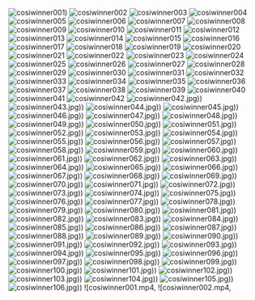 
![cosiwinner001](https://telegra.ph/file/2a56a8aa30b5c7f00bb27.jpg))
![cosiwinner002](https://telegra.ph/file/9c7be0fede98bc4d74bf6.jpg)
![cosiwinner003](https://telegra.ph/file/3174c7f96e2a034060291.jpg)
![cosiwinner004](https://telegra.ph/file/bdbccdcb726ef6141c550.jpg)
![cosiwinner005](https://telegra.ph/file/9e42f00169ac3b1d590b8.jpg)
![cosiwinner006](https://telegra.ph/file/b62df07eedc944d44dab1.jpg)
![cosiwinner007](https://telegra.ph/file/40ae8ce32a4d85d7742f7.jpg)
![cosiwinner008](https://telegra.ph/file/6f3664e861db305e3bb89.jpg)
![cosiwinner009](https://telegra.ph/file/101f199f08eb1490ea9f5.jpg)
![cosiwinner010](https://telegra.ph/file/37698bf60c5fd91233bc5.jpg)
![cosiwinner011](https://telegra.ph/file/9b178ab70c67b75ef533e.jpg)
![cosiwinner012](https://telegra.ph/file/cdf7dc03f12c755db6365.jpg)
![cosiwinner013](https://telegra.ph/file/bd4900a7ae695d7ce6897.jpg)
![cosiwinner014](https://telegra.ph/file/01591153f766d5d1437b1.jpg)
![cosiwinner015](https://telegra.ph/file/598dce39201d742ca7000.jpg)
![cosiwinner016](https://telegra.ph/file/dee1c2d5d0466906690e7.jpg)
![cosiwinner017](https://telegra.ph/file/a8c95cd2db4e95c29eae5.jpg)
![cosiwinner018](https://telegra.ph/file/47c0b8d204b341455a774.jpg)
![cosiwinner019](https://telegra.ph/file/fdd2cef815b21d6f54a49.jpg)
![cosiwinner020](https://telegra.ph/file/6a5f6d5e77635cf6aff7d.jpg)
![cosiwinner021](https://telegra.ph/file/843f8b8bed611c2c8c938.jpg)
![cosiwinner022](https://telegra.ph/file/52d695369a118a5fbc1c6.jpg)
![cosiwinner023](https://telegra.ph/file/82f497068f73e95a7ccec.jpg)
![cosiwinner024](https://telegra.ph/file/6cf4942302e2bf645aeff.jpg)
![cosiwinner025](https://telegra.ph/file/3a3b1d472605b2223887d.jpg)
![cosiwinner026](https://telegra.ph/file/f5ac898c860a55f9d90f5.jpg)
![cosiwinner027](https://telegra.ph/file/e707be089cf04730b72de.jpg)
![cosiwinner028](https://telegra.ph/file/a06a7e86c006c22748736.jpg)
![cosiwinner029](https://telegra.ph/file/610addf3477efe54ef54f.jpg)
![cosiwinner030](https://telegra.ph/file/d288625f0f6ee16843407.jpg)
![cosiwinner031](https://telegra.ph/file/476985c81d1c824f1b0be.jpg)
![cosiwinner032](https://telegra.ph/file/a9a57f3dcb383915ce2ba.jpg)
![cosiwinner033](https://telegra.ph/file/b9cdf2c3933707c480486.jpg)
![cosiwinner034](https://telegra.ph/file/11b06171fb3963a8420f8.jpg)
![cosiwinner035](https://telegra.ph/file/3051745ac0a240567f58c.jpg)
![cosiwinner036](https://telegra.ph/file/ca5d786a92e7cf3978fcc.jpg)
![cosiwinner037](https://telegra.ph/file/e7105795a058759c878a5.jpg)
![cosiwinner038](https://telegra.ph/file/dc9bdc3a12c7ffa833dfe.jpg)
![cosiwinner039](https://telegra.ph/file/88186a6695587b0fe9bfd.jpg)
![cosiwinner040](https://telegra.ph/file/46cbdcc32eb593ccc3b1b.jpg)
![cosiwinner041](https://telegra.ph/file/547de6331f914250d5087.jpg)
![cosiwinner042](https://telegra.ph/file/501ecf3c35d3581b26798.jpg)
![cosiwinner042.jpg)](https://telegra.ph/file/58b306fe2227a805f9b99.jpg))
![cosiwinner043.jpg)](https://telegra.ph/file/c2364a67d871145f9074a.jpg))
![cosiwinner044.jpg)](https://telegra.ph/file/30d391154d934d4dd1f76.jpg))
![cosiwinner045.jpg)](https://telegra.ph/file/418a14f8ca3b735ce79e5.jpg))
![cosiwinner046.jpg)](https://telegra.ph/file/78c05ac26b149095bc85a.jpg))
![cosiwinner047.jpg)](https://telegra.ph/file/c09fb1b8092f81481c936.jpg))
![cosiwinner048.jpg)](https://telegra.ph/file/e3452b11608aa4bcf6b59.jpg))
![cosiwinner049.jpg)](https://telegra.ph/file/e25dfa1b1761e553c4f56.jpg))
![cosiwinner050.jpg)](https://telegra.ph/file/212b8149de61558c19b49.jpg))
![cosiwinner051.jpg)](https://telegra.ph/file/90f379f22ea24d04a2225.jpg))
![cosiwinner052.jpg)](https://telegra.ph/file/65ae5bb59f034f4ea3769.jpg))
![cosiwinner053.jpg)](https://telegra.ph/file/055a6b5926e9f4c20b956.jpg))
![cosiwinner054.jpg)](https://telegra.ph/file/158d82498e7fa16b4f3ca.jpg))
![cosiwinner055.jpg)](https://telegra.ph/file/5f66772c80ff380354961.jpg))
![cosiwinner056.jpg)](https://telegra.ph/file/fe3fd3cb5ecfc0b3d991e.jpg))
![cosiwinner057.jpg)](https://telegra.ph/file/46e372e48bb6e7d6c5038.jpg))
![cosiwinner058.jpg)](https://telegra.ph/file/f0d6e4e68839896e40ec0.jpg))
![cosiwinner059.jpg)](https://telegra.ph/file/a608517e1a28f823c0c33.jpg))
![cosiwinner060.jpg)](https://telegra.ph/file/756a2013c5762b56fb728.jpg))
![cosiwinner061.jpg)](https://telegra.ph/file/91d0b46a65477e930ec3d.jpg))
![cosiwinner062.jpg)](https://telegra.ph/file/2393866680b4b04af0426.jpg))
![cosiwinner063.jpg)](https://telegra.ph/file/fda88396f0eb519f96006.jpg))
![cosiwinner064.jpg)](https://telegra.ph/file/1a1a68b0c033e3153da32.jpg))
![cosiwinner065.jpg)](https://telegra.ph/file/82a275d9176be1d52933a.jpg))
![cosiwinner066.jpg)](https://telegra.ph/file/e0e6739f2bceb1c42a0f7.jpg))
![cosiwinner067.jpg)](https://telegra.ph/file/7a839c3b5deaaf9d3e51a.jpg))
![cosiwinner068.jpg)](https://telegra.ph/file/76d370d10ab347fad8f68.jpg))
![cosiwinner069.jpg)](https://telegra.ph/file/2e2f2d4b67c5fc444b331.jpg))
![cosiwinner070.jpg)](https://telegra.ph/file/6da991d570f4158dace35.jpg))
![cosiwinner071.jpg)](https://telegra.ph/file/eaede18293a1c0e9b8287.jpg))
![cosiwinner072.jpg)](https://telegra.ph/file/d22af3a213e6ed77f3d3f.jpg))
![cosiwinner073.jpg)](https://telegra.ph/file/e49cf83d3f57480ef41f0.jpg))
![cosiwinner074.jpg)](https://telegra.ph/file/477aceb5a83d9eccfa179.jpg))
![cosiwinner075.jpg)](https://telegra.ph/file/8522ee9522937c1161368.jpg))
![cosiwinner076.jpg)](https://telegra.ph/file/5c12147051163dd64bfa2.jpg))
![cosiwinner077.jpg)](https://telegra.ph/file/7e1fade2781d18a1f0d91.jpg))
![cosiwinner078.jpg)](https://telegra.ph/file/d8e6421bffdd3237b1f7d.jpg))
![cosiwinner079.jpg)](https://telegra.ph/file/904f007ca161b0ce365d1.jpg))
![cosiwinner080.jpg)](https://telegra.ph/file/974f887ca472394c24be0.jpg))
![cosiwinner081.jpg)](https://telegra.ph/file/c6cea8f02f47b057d595c.jpg))
![cosiwinner082.jpg)](https://telegra.ph/file/ee2b33fc7ef60639bdda7.jpg))
![cosiwinner083.jpg)](https://telegra.ph/file/76f8718c11fb5eade1a0d.jpg))
![cosiwinner084.jpg)](https://telegra.ph/file/da53f7f8032d4c807cbac.jpg))
![cosiwinner085.jpg)](https://telegra.ph/file/826c868fba91b216656b4.jpg))
![cosiwinner086.jpg)](https://telegra.ph/file/23c52ad5a9dc20b313c8d.jpg))
![cosiwinner087.jpg)](https://telegra.ph/file/37fe5e97af50da5a60d70.jpg))
![cosiwinner088.jpg)](https://telegra.ph/file/4adf1d5e45aced22196f6.jpg))
![cosiwinner089.jpg)](https://telegra.ph/file/6c1cbdbdea10db9a509a6.jpg))
![cosiwinner090.jpg)](https://telegra.ph/file/3fe0eece2ef873da72d79.jpg))
![cosiwinner091.jpg)](https://telegra.ph/file/c06f9ff5f10f8f4eebc64.jpg))
![cosiwinner092.jpg)](https://telegra.ph/file/55f6d211066655832c59f.jpg))
![cosiwinner093.jpg)](https://telegra.ph/file/bc7edc535f3be3afb93a8.jpg))
![cosiwinner094.jpg)](https://telegra.ph/file/edcbb91269d3fae28408b.jpg))
![cosiwinner095.jpg)](https://telegra.ph/file/a4d92de9ebdc22c2d8c2a.jpg))
![cosiwinner096.jpg)](https://telegra.ph/file/6586ef811f33c967b873a.jpg))
![cosiwinner097.jpg)](https://telegra.ph/file/7d2dc28a0da13624c3cff.jpg))
![cosiwinner098.jpg)](https://telegra.ph/file/738e7e5af85b54fa26070.jpg))
![cosiwinner099.jpg)](https://telegra.ph/file/391dbf39ba920c38df042.jpg))
![cosiwinner100.jpg)](https://telegra.ph/file/2f87955b16473805d2e89.jpg))
![cosiwinner101.jpg)](https://telegra.ph/file/6d48f18f27b870cf88519.jpg))
![cosiwinner102.jpg)](https://telegra.ph/file/24529d7770f759f5c11cc.jpg))
![cosiwinner103.jpg)](https://telegra.ph/file/51d01d4b1eeb25e73c017.jpg))
![cosiwinner104.jpg)](https://telegra.ph/file/8e2d66b8d6daa57ccb7c0.jpg))
![cosiwinner105.jpg)](https://telegra.ph/file/03f8d8fb36f9ac41da7e9.jpg))
![cosiwinner106.jpg)](https://telegra.ph/file/8e550c17ba232234ceba0.jpg))
![cosiwinner001.mp4, ![cosiwinner002.mp4, 